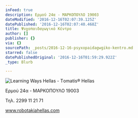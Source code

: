 ```yaml
---
inFeed: true
description: Ερμού 24α - ΜΑΡΚΟΠΟΥΛΟ 19003
dateModified: '2016-12-16T02:07:39.125Z'
datePublished: '2016-12-16T02:07:40.468Z'
title: Ψυχοπαιδαγωγικό Κέντρο
author: []
publisher: {}
via: {}
sourcePath: _posts/2016-12-16-psyxopaidagwgiko-kentro.md
starred: false
datePublishedOriginal: '2016-12-16T01:59:29.922Z'
_type: Blurb

---
```

![Learning Ways Hellas - Τomatis® Hellas](https://the-grid-user-content.s3-us-west-2.amazonaws.com/1d29466f-c3c7-4b67-a27b-f0b73da38466.gif)

Ερμού 24α - ΜΑΡΚΟΠΟΥΛΟ 19003

Τηλ. 2299 11 21 71

www.robotakiahellas.com